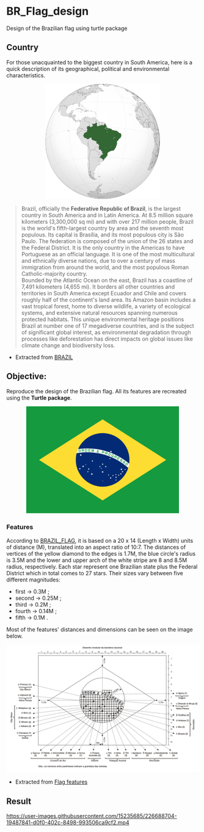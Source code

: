 # BR_Flag_design
Design of the Brazilian flag using turtle package

## Country
For those unacquainted to the biggest country in South America, here is a quick description of its geographical, political and environmental characteristics.

<p align="center">
<img src="BRA_world.png" alt="br" width="300">
</p>

> Brazil, officially the **Federative Republic of Brazil**, is the largest country in South America and in Latin America. At 8.5 million square kilometers (3,300,000 sq mi) and with over 217 million people, Brazil is the world's fifth-largest country by area and the seventh most populous. Its capital is Brasília, and its most populous city is São Paulo. The federation is composed of the union of the 26 states and the Federal District. It is the only country in the Americas to have Portuguese as an official language. It is one of the most multicultural and ethnically diverse nations, due to over a century of mass immigration from around the world, and the most populous Roman Catholic-majority country.  
Bounded by the Atlantic Ocean on the east, Brazil has a coastline of 7,491 kilometers (4,655 mi). It borders all other countries and territories in South America except Ecuador and Chile and covers roughly half of the continent's land area. Its Amazon basin includes a vast tropical forest, home to diverse wildlife, a variety of ecological systems, and extensive natural resources spanning numerous protected habitats. This unique environmental heritage positions Brazil at number one of 17 megadiverse countries, and is the subject of significant global interest, as environmental degradation through processes like deforestation has direct impacts on global issues like climate change and biodiversity loss.  
* Extracted from [BRAZIL](https://en.wikipedia.org/wiki/Brazil)


## Objective:
Reproduce the design of the Brazilian flag. All its features are recreated using the **Turtle package**.

<p align="center">
  <img src="BR_flag.png" width="400">
</p>

### Features
According to [BRAZIL_FLAG](https://en.wikipedia.org/wiki/Flag_of_Brazil), it is based on a 20 x 14 (Length x Width) units of distance (M), translated into an aspect ratio of 10:7. The distances of vertices of the yellow diamond to the edges is 1.7M, the blue circle's radius is 3.5M and the lower and upper arch of the white stripe are 8 and 8.5M radius, respectively. Each star represent one Brazilian state plus the Federal District which in total comes to 27 stars. Their sizes vary between five different magnitudes:
* first  -> 0.3M ;
* second -> 0.25M ;
* third  -> 0.2M ;
* fourth -> 0.14M ;
* fifth -> 0.1M .

Most of the features' distances and dimensions can be seen on the image below.
<p align="center">
  <img src="Brazil_scheme.png" width="700">
</p>

* Extracted from [Flag features](https://en.wikipedia.org/wiki/Flag_of_Brazil#/media/File:Flag_of_Brazil_(dimensions).svg)

## Result

https://user-images.githubusercontent.com/15235685/226688704-19487841-d0f0-402c-8498-993506ca9cf2.mp4


